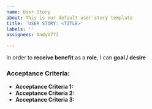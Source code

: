 ```yaml
---
name: User Story
about: This is our default user story template
title: 'USER STORY: <TITLE>'
labels: ''
assignees: AndyV773

---
```


In order to **receive benefit** as a **role**, I can **goal / desire**

### Acceptance Criteria:

- **Acceptance Criteria 1:**
- **Acceptance Criteria 2:**
- **Acceptance Criteria 3:**

